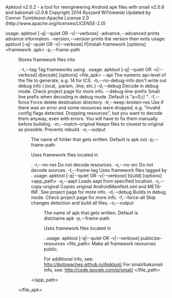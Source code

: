 <div code-like box-like >
Apktool v2.0.2 - a tool for reengineering Android apk files
with smali v2.0.8 and baksmali v2.0.8
Copyright 2014 Ryszard Wi?niewski <brut .alll@gmail.com>
Updated by Connor Tumbleson <connor .tumbleson@gmail.com>
Apache License 2.0 (http://www.apache.org/licenses/LICENSE-2.0)

usage: apktool [-q|--quiet OR -v|--verbose]
 -advance,--advanced   prints advance information.
 -version,--version    prints the version then exits
usage: apktool [-q|--quiet OR -v|--verbose] if|install-framework [options] <framework .apk>
 -p,--frame-path <dir>   Stores framework files into </dir><dir>.
 -t,--tag <tag>          Tag frameworks using </tag><tag>.
usage: apktool [-q|--quiet OR -v|--verbose] d[ecode] [options] <file_apk>
    --api <api>                    The numeric api-level of the file to generate, e.g. 14 for ICS.
 -b,--no-debug-info                don't write out debug info (.local, .param, .line, etc.)
 -d,--debug                        Decode in debug mode. Check project page for more info.
    --debug-line-prefix <prefix>   Smali line prefix when decoding in debug mode. Default is "a=0;// ".
 -f,--force                        Force delete destination directory.
 -k,--keep-broken-res              Use if there was an error and some resources were dropped, e.g.
                                   "Invalid config flags detected. Dropping resources", but you
                                   want to decode them anyway, even with errors. You will have to
                                   fix them manually before building.
 -m,--match-original               Keeps files to closest to original as possible. Prevents rebuild.
 -o,--output <dir>                 The name of folder that gets written. Default is apk.out
 -p,--frame-path </dir><dir>             Uses framework files located in </dir><dir>.
 -r,--no-res                       Do not decode resources.
 -s,--no-src                       Do not decode sources.
 -t,--frame-tag <tag>              Uses framework files tagged by </tag><tag>.
usage: apktool [-q|--quiet OR -v|--verbose] b[uild] [options] <app_path>
 -a,--aapt <loc>         Loads aapt from specified location.
 -c,--copy-original      Copies original AndroidManifest.xml and META-INF. See project page for more info.
 -d,--debug              Builds in debug mode. Check project page for more info.
 -f,--force-all          Skip changes detection and build all files.
 -o,--output <dir>       The name of apk that gets written. Default is dist/name.apk
 -p,--frame-path </dir><dir>   Uses framework files located in </dir><dir>.
usage: apktool [-q|--quiet OR -v|--verbose] publicize-resources <file_path>
Make all framework resources public.

For additional info, see: http://ibotpeaches.github.io/Apktool/
For smali/baksmali info, see: http://code.google.com/p/smali/
</file_path></dir></loc></app_path></tag></dir></prefix></api></file_apk></tag></dir></framework></connor></brut></div>